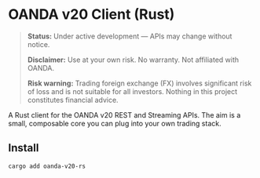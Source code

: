 # OANDA v20 Client (Rust)

> **Status:** Under active development — APIs may change without notice.
>
> **Disclaimer:** Use at your own risk. No warranty. Not affiliated with OANDA.
>
> **Risk warning:** Trading foreign exchange (FX) involves significant risk of loss and is not suitable for all investors. Nothing in this project constitutes financial advice.

A Rust client for the OANDA v20 REST and Streaming APIs. The aim is a small, composable core you can plug into your own trading stack.

## Install

```bash
cargo add oanda-v20-rs
```
